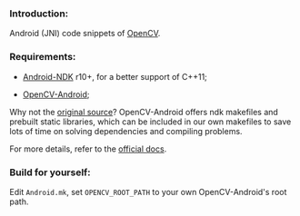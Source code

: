 ### Introduction:

Android (JNI) code snippets of [OpenCV][1].

### Requirements:

* [Android-NDK][2] r10+, for a better support of C++11;

* [OpenCV-Android][3];

Why not the [original source][4]? OpenCV-Android offers ndk makefiles and prebuilt static libraries, which can be included in our own makefiles to save lots of time on solving dependencies and compiling problems.

For more details, refer to the [official docs][5].

### Build for yourself:

Edit `Android.mk`, set `OPENCV_ROOT_PATH` to your own OpenCV-Android's root path.

[1]: http://opencv.org/
[2]: http://developer.android.com/tools/sdk/ndk/index.html
[3]: http://sourceforge.net/projects/opencvlibrary/files/opencv-android/
[4]: https://github.com/Itseez/opencv
[5]: http://docs.opencv.org/2.4/doc/tutorials/introduction/android_binary_package/dev_with_OCV_on_Android.html
